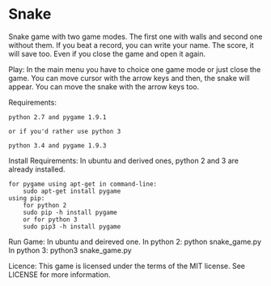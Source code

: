 # Snake
Snake game with two game modes.
The first one with walls and second one without them. If you beat a record, you can write your name.
The score, it will save too. Even if you close the game and open it again.

Play:
In the main menu you have to choice one game mode or just close the game.
You can move cursor with the arrow keys and then, the snake will appear.
You can move the snake with the arrow keys too.

Requirements: 
    
    python 2.7 and pygame 1.9.1

    or if you'd rather use python 3

    python 3.4 and pygame 1.9.3

 Install Requirements:
    In ubuntu and derived ones, python 2 and 3 are already installed.
    
    for pygame using apt-get in command-line:
        sudo apt-get install pygame
    using pip:
        for python 2
        sudo pip -h install pygame
        or for python 3
        sudo pip3 -h install pygame

Run Game:
    In ubuntu and deireved one.
    In python 2:
        python snake_game.py
    In python 3:
        python3 snake_game.py

Licence:
    This game is licensed under the terms of the MIT license.
    See LICENSE for more information.

